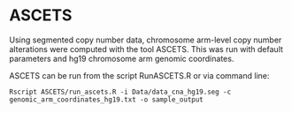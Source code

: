 # ASCETS
Using segmented copy number data, chromosome arm-level copy number alterations were computed with the tool ASCETS. This was run with default parameters and hg19 chromosome arm genomic coordinates.

ASCETS can be run from the script RunASCETS.R or via command line:
```
Rscript ASCETS/run_ascets.R -i Data/data_cna_hg19.seg -c genomic_arm_coordinates_hg19.txt -o sample_output
```
